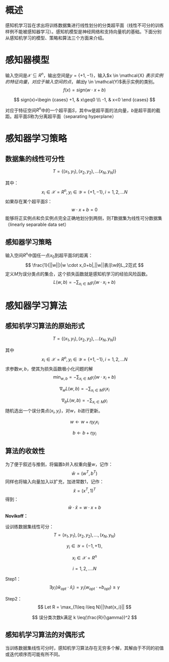 # 概述

  感知机学习旨在求出将训练数据集进行线性划分的分类超平面（线性不可分的训练样例不能被感知器学习）。感知机模型是神经网络和支持向量机的基础。下面分别从感知机学习的模型、策略和算法三个方面来介绍。

# 感知器模型



输入空间是$\mathcal{X}\subseteq R^n$，输出空间是$y=\{+1,-1\}$，输入$x \in  \mathcal{X} $表示实例的特征向量，对应于输入空间的点，输出$y \in \mathcal(Y)$表示实例的类别。
$$
f(x)=sign(w\cdot x + b)
$$

$$
sign(x)=\begin {cases}
+1, & x\geq0 \\\
-1, & x<0
\end {cases}
$$

对应于特征空间$R^n$中的一个超平面$S$，其中$w$是超平面的法向量，$b$是超平面的截距。超平面$S$称为分离超平面（separating hyperplane）

# 感知器学习策略

## 数据集的线性可分性

$$
T=\{(x_1,y_1),(x_2,y_2),...(x_N,y_N)\}
$$

其中：
$$
x_i \in \mathcal{X}=R^n,y_i \in \mathcal{Y}=\{+1,-1\},i=1,2,...N
$$
如果存在某个超平面$S$：
$$
w \cdot x + b = 0 
$$
能够将正实例点和负实例点完全正确地划分到两侧，则$T$数据集为线性可分数据集（linearly separable data set）

## 感知器学习策略

输入空间$R^n$中国任一点$x_0$到超平面$S$的距离：
$$
\frac{1}{||w||}|w \cdot x_0+b|,||w||表示w的L_2范式
$$
定义$M$为误分类点的集合，这个损失函数就是感知机学习的经验风险函数。
$$
L(w,b)= -\sum_{x_i \in M}y_i(w \cdot x_i+b)
$$

# 感知器学习算法

## 感知机学习算法的原始形式

$$
T=\{(x_1,y_1),(x_2,y_2),...(x_N,y_N)\}
$$

其中
$$
x_i \in \mathcal{X}=R^n,y_i \in \mathcal{Y}=\{+1,-1\},i=1,2,...N
$$
求参数$w,b$，使其为损失函数极小化问题的解
$$
\min_{w,b}=-\sum_{x_i \in M}y_i(w \cdot x_i +b)
$$




$$
\nabla _w L(w,b)=-\sum_{x_i \in M}y_ix_i
$$




$$
\nabla _b L(w,b)=-\sum_{x_i \in M}y_i
$$
随机选出一个误分类点$(x_i,y_i)$，对$w，b$进行更新。


$$
w\leftarrow w + \eta y_i x_i
$$




$$
b\leftarrow b+\eta y_i
$$

## 算法的收敛性



为了便于叙述与推倒，将偏置$b$并入权重向量$w$，记作：
$$
\hat{w}=(w^T,b^T)
$$
同样也将输入向量加入以扩充，加进常数1，记作：
$$
\hat{x}=(x^T,1)^T
$$
得到：
$$
\hat{w}\cdot \hat{x}=w \cdot x + b
$$
**Novikoff：**

设训练数据集线性可分：
$$
T={(x_1,y_1),(x_2,y_2),...,(x_N,y_N)}
$$

$$
y_i \in \mathcal{Y}=\{-1,+1\},
$$

$$
x_i \in \mathcal{X}=R^n
$$

$$
i=1,2,....N
$$

Step1：
$$
\exists	  y_i(\hat{w}_{opt} \cdot \hat{x}_i)=y_i(w_{opt}\cdot + b_{opt}) \geq	\gamma
$$


Step2：
$$
Let R = \max_{1\leq i\leq N}||\hat{x_i}||
$$



$$
误分类次数k满足 k \leq(\frac{R}{\gamma})^2
$$

## 感知机学习算法的对偶形式

当训练数据集线性可分时，感知机学习算法存在无穷多个解，其解由于不同的初值或迭代顺序而可能有所不同。

































